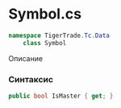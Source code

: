 
# Symbol.cs
```csharp
namespace TigerTrade.Tc.Data  
    class Symbol
```

Описание

### Синтаксис
```csharp
public bool IsMaster { get; }
```
